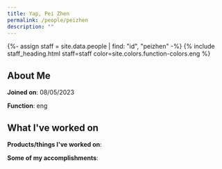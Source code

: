 ```yaml
---
title: Yap, Pei Zhen
permalink: /people/peizhen
description: ""
---
```


{%- assign staff = site.data.people | find: "id", "peizhen" -%}
{% include staff_heading.html staff=staff color=site.colors.function-colors.eng %}

## About Me

**Joined on**: 08/05/2023

**Function**: eng

## What I've worked on

**Products/things I've worked on**:


**Some of my accomplishments**:

